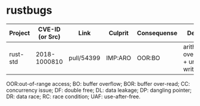 # rustbugs



| Project | CVE-ID (or Src) | Link | Culprit | Consequense | Details | Propagated | Finder |
|---------|---------|---------|---------|---------|---------|---------|---------|
| rust-std | 2018-1000810 | pull/54399 | IMP:ARO | OOR:BO | arithmatic overflow + unsafe write | No | scottmcm-Rust |

OOR:out-of-range access; BO: buffer overflow; BOR: buffer over-read; CC: concurrency issue; DF: double free; DL: data leakage; DP: dangling pointer; DR: data race; RC: race condition; UAF: use-after-free.
